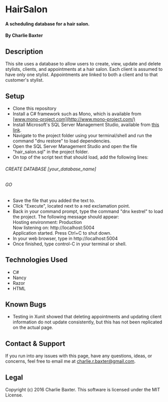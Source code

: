 # HairSalon

#### A scheduling database for a hair salon.

#### By Charlie Baxter

## Description
This site uses a database to allow users to create, view, update and delete stylists, clients, and appointments at a hair salon.  Each client is assumed to have only one stylist.  Appointments are linked to both a client and to that customer's stylist.

## Setup
* Clone this repository
* Install a C# framework such as Mono, which is available from [www.mono-project.com](http://www.mono-project.com/)
* Install Microsoft's SQL Server Management Studio, available from [this link](https://msdn.microsoft.com/en-us/library/mt238290.aspx).
* Navigate to the project folder using your terminal/shell and run the command "dnu restore" to load dependencies.
* Open the SQL Server Management Studio and open the file "hair_salon.sql" in the project folder.
* On top of the script text that should load, add the following lines:  
###### CREATE DATABASE [your_database_name]  
###### GO  
* Save the file that you added the text to.
* Click "Execute", located next to a red exclamation point.
* Back in your command prompt, type the command "dnx kestrel" to load the project.  The following message should appear:   
Hosting environment: Production   
Now listening on: http://localhost:5004   
Application started. Press Ctrl+C to shut down.
* In your web browser, type in http://localhost:5004
* Once finished, type control-C in your terminal or shell.

## Technologies Used
* C#
* Nancy
* Razor
* HTML

## Known Bugs
* Testing in Xunit showed that deleting appointments and updating client information do not update consistently, but this has not been replicated on the actual page.

## Contact & Support
If you run into any issues with this page, have any questions, ideas, or concerns, feel free to email me at charlie.r.baxter@gmail.com.

## Legal
Copyright (c) 2016 Charlie Baxter.  This software is licensed under the MIT License.
